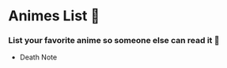 # Animes List :star2:

### List your favorite anime so someone else can read it :book:

- Death Note
